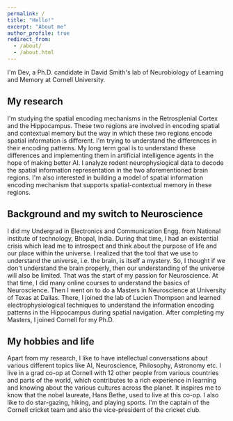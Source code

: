 ```yaml
---
permalink: /
title: "Hello!"
excerpt: "About me"
author_profile: true
redirect_from: 
  - /about/
  - /about.html
---
```


I'm Dev, a Ph.D. candidate in David Smith's lab of Neurobiology of Learning and Memory at Cornell University. 


My research
------
I'm studying the spatial encoding mechanisms in the Retrosplenial Cortex and the Hippocampus. These two regions are involved in encoding spatial and contextual memory but the way in which these two regions encode spatial information is different. I'm trying to understand the differences in their encoding patterns. My long term goal is to understand these differences and implementing them in artificial intelligence agents in the hope of making better AI. I analyze rodent neurophysiogical data to decode the spatial information representation in the two aforementioned brain regions. I'm also interested in building a model of spatial information encoding mechanism that supports spatial-contextual memory in these regions.


Background and my switch to Neuroscience
------
I did my Undergrad in Electronics and Communication Engg. from National institute of technology, Bhopal, India. During that time, I had an existential crisis which lead me to introspect and think about the purpose of life and our place within the universe. I realized that the tool that we use to understand the universe, i.e. the brain, is itself a mystery. So, I thought if we don't understand the brain properly, then our understanding of the universe will also be limited. That was the start of my passion for Neuroscience. At that time, I did many online courses to understand the basics of Neuroscience. Then I went on to do a Masters in Neuroscience at University of Texas at Dallas. There, I joined the lab of Lucien Thompson and learned electrophysiological techniques to understand the information encoding patterns in the Hippocampus during spatial navigation. After completing my Masters, I joined Cornell for my Ph.D.


My hobbies and life
------
Apart from my research, I like to have intellectual conversations about various different topics like AI, Neuroscience, Philosophy, Astronomy etc. I live in a grad co-op at Cornell with 12 other people from various countries and parts of the world, which contributes to a rich experience in learning and knowing about the various cultures across the planet. It inspires me to know that the nobel laureate, Hans Bethe, used to live at this co-op. I also like to do star-gazing, hiking, and playing sports. I'm the captain of the Cornell cricket team and also the vice-president of the cricket club.
